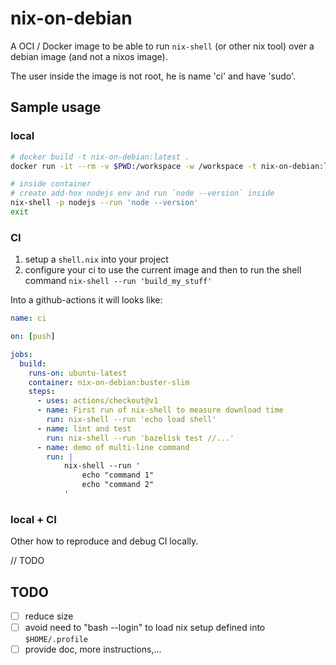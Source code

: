 # nix-on-debian

A OCI / Docker image to be able to run `nix-shell` (or other nix tool) over a debian image (and not a nixos image).

The user inside the image is not root, he is name 'ci' and have 'sudo'.

## Sample usage

### local

```sh
# docker build -t nix-on-debian:latest .
docker run -it --rm -v $PWD:/workspace -w /workspace -t nix-on-debian:latest

# inside container
# create add-hox nodejs env and run `node --version` inside
nix-shell -p nodejs --run 'node --version'
exit
```

### CI

1. setup a `shell.nix` into your project
2. configure your ci to use the current image and then to run the shell command `nix-shell --run 'build_my_stuff'`

Into a github-actions it will looks like:

```yaml
name: ci

on: [push]

jobs:
  build:
    runs-on: ubuntu-latest
    container: nix-on-debian:buster-slim
    steps:
      - uses: actions/checkout@v1
      - name: First run of nix-shell to measure download time
        run: nix-shell --run 'echo load shell'
      - name: lint and test
        run: nix-shell --run 'bazelisk test //...'
      - name: demo of multi-line command
        run: |
            nix-shell --run '
                echo "command 1"
                echo "command 2"
            '
```

### local + CI

Other how to reproduce and debug CI locally.

// TODO

## TODO

- [ ] reduce size
- [ ] avoid need to "bash --login" to load nix setup defined into `$HOME/.profile`
- [ ] provide doc, more instructions,...
